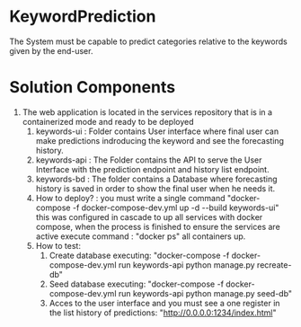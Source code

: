 # KeywordPrediction
The System must be capable to predict categories relative to the keywords given by the end-user.


# Solution Components
1. The web application is located in the services repository that is in a containerized mode and ready to be deployed
   1. keywords-ui : Folder contains User interface where final user can make predictions indroducing the keyword and see the forecasting history.
   2. keywords-api : The Folder contains the API to serve the User Interface with the prediction endpoint and history list endpoint.
   3. keywords-bd : The folder contains a Database where forecasting history is saved in order to show the final user when he needs it.
   4. How to deploy? : you must write a single command "docker-compose -f docker-compose-dev.yml up -d --build keywords-ui" this was configured in cascade to up all services with docker compose, when the process is finished to ensure the services are active execute command : "docker ps" all containers up.
   5. How to test:
         1. Create database executing: "docker-compose -f docker-compose-dev.yml  run keywords-api python manage.py recreate-db"
         2. Seed database executing: "docker-compose -f docker-compose-dev.yml   run keywords-api python manage.py seed-db"
         3. Acces to the user interface and you must see a one register in the list history of predictions: "http://0.0.0.0:1234/index.html"


  



